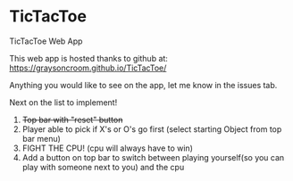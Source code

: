 # TicTacToe
TicTacToe Web App

This web app is hosted thanks to github at: https://graysoncroom.github.io/TicTacToe/

Anything you would like to see on the app, let me know in the issues tab.

Next on the list to implement!
<ol>
<li><del>Top bar with "reset" button</del></li>
<li>Player able to pick if X's or O's go first (select starting Object from top bar menu)</li>
<li>FIGHT THE CPU! (cpu will always have to win)</li>
<li>Add a button on top bar to switch between playing yourself(so you can play with someone next to you) and the cpu</li>
</ol>
